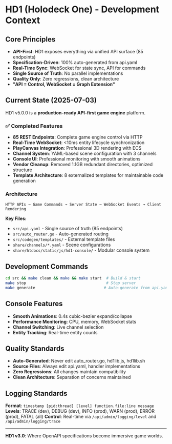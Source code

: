 # HD1 (Holodeck One) - Development Context

## Core Principles
- **API-First**: HD1 exposes everything via unified API surface (85 endpoints)
- **Specification-Driven**: 100% auto-generated from api.yaml
- **Real-Time Sync**: WebSocket for state sync, API for commands
- **Single Source of Truth**: No parallel implementations
- **Quality Only**: Zero regressions, clean architecture
- **"API = Control, WebSocket = Graph Extension"**

## Current State (2025-07-03)
HD1 v5.0.0 is a **production-ready API-first game engine** platform.

### ✅ Completed Features
- **85 REST Endpoints**: Complete game engine control via HTTP
- **Real-Time WebSocket**: <10ms entity lifecycle synchronization
- **PlayCanvas Integration**: Professional 3D rendering with ECS
- **Channel System**: YAML-based scene configuration with 3 channels
- **Console UI**: Professional monitoring with smooth animations
- **Vendor Cleanup**: Removed 1.1GB redundant directories, optimized structure
- **Template Architecture**: 8 externalized templates for maintainable code generation

### Architecture
```
HTTP APIs → Game Commands → Server State → WebSocket Events → Client Rendering
```

**Key Files:**
- `src/api.yaml` - Single source of truth (85 endpoints)
- `src/auto_router.go` - Auto-generated routing
- `src/codegen/templates/` - External template files
- `share/channels/*.yaml` - Scene configurations
- `share/htdocs/static/js/hd1-console/` - Modular console system

## Development Commands
```bash
cd src && make clean && make && make start  # Build & start
make stop                                   # Stop server
make generate                              # Auto-generate from api.yaml
```

## Console Features
- **Smooth Animations**: 0.4s cubic-bezier expand/collapse
- **Performance Monitoring**: CPU, memory, WebSocket stats
- **Channel Switching**: Live channel selection
- **Entity Tracking**: Real-time entity counts

## Quality Standards
- **Auto-Generated**: Never edit auto_router.go, hd1lib.js, hd1lib.sh
- **Source Files**: Always edit api.yaml, handler implementations
- **Zero Regressions**: All changes maintain compatibility
- **Clean Architecture**: Separation of concerns maintained

## Logging Standards
**Format**: `timestamp [pid:thread] [level] function.file:line message`
**Levels**: TRACE (dev), DEBUG (dev), INFO (prod), WARN (prod), ERROR (prod), FATAL (all)
**Control**: Real-time via `/api/admin/logging/level` and `/api/admin/logging/trace`

---

**HD1 v3.0**: Where OpenAPI specifications become immersive game worlds.